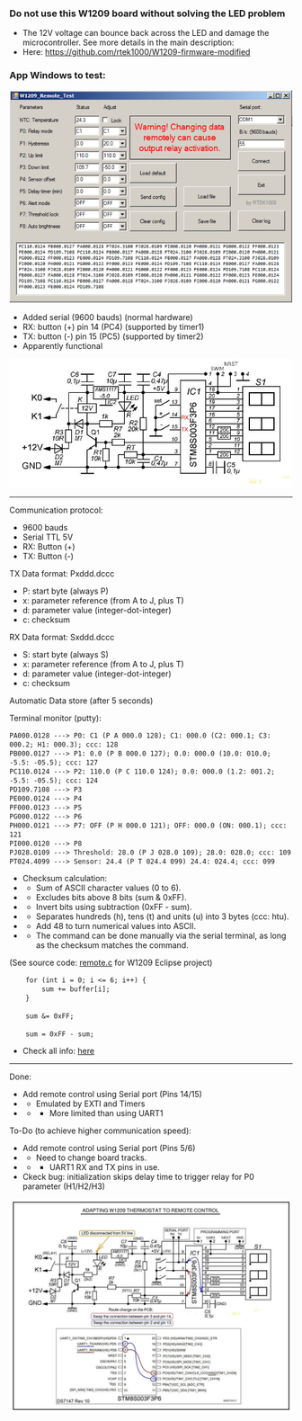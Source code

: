 ### Do not use this W1209 board without solving the LED problem
   - The 12V voltage can bounce back across the LED and damage the microcontroller. See more details in the main description:
   - Here: https://github.com/rtek1000/W1209-firmware-modified

### App Windows to test:

![image](https://raw.githubusercontent.com/rtek1000/W1209-firmware-modified/master/W1209/W1209-firmware-Remote/App_Windows/Doc/W1209_Remote_test.png)

- Added serial (9600 bauds) (normal hardware)
- RX: button (+) pin 14 (PC4) (supported by timer1)
- TX: button (-) pin 15 (PC5) (supported by timer2)
- Apparently functional

![image](https://raw.githubusercontent.com/rtek1000/W1209-firmware-modified/master/W1209/W1209-firmware-Remote/Doc/thermostat-w1209.jpg)

------------------------

Communication protocol:
- 9600 bauds
- Serial TTL 5V
- RX: Button (+)
- TX: Button (-)

TX Data format: Pxddd.dccc
- P: start byte (always P)
- x: parameter reference (from A to J, plus T)
- d: parameter value (integer-dot-integer)
- c: checksum

RX Data format: Sxddd.dccc
- S: start byte (always S)
- x: parameter reference (from A to J, plus T)
- d: parameter value (integer-dot-integer)
- c: checksum

Automatic Data store (after 5 seconds)


Terminal monitor (putty):

```
PA000.0128 ---> P0: C1 (P A 000.0 128); C1: 000.0 (C2: 000.1; C3: 000.2; H1: 000.3); ccc: 128
PB000.0127 ---> P1: 0.0 (P B 000.0 127); 0.0: 000.0 (10.0: 010.0; -5.5: -05.5); ccc: 127
PC110.0124 ---> P2: 110.0 (P C 110.0 124); 0.0: 000.0 (1.2: 001.2; -5.5: -05.5); ccc: 124
PD109.7108 ---> P3
PE000.0124 ---> P4
PF000.0123 ---> P5
PG000.0122 ---> P6
PH000.0121 ---> P7: OFF (P H 000.0 121); OFF: 000.0 (ON: 000.1); ccc: 121
PI000.0120 ---> P8
PJ028.0109 ---> Threshold: 28.0 (P J 028.0 109); 28.0: 028.0; ccc: 109
PT024.4099 ---> Sensor: 24.4 (P T 024.4 099) 24.4: 024.4; ccc: 099 
```

- Checksum calculation:
- - Sum of ASCII character values (0 to 6).
- - Excludes bits above 8 bits (sum & 0xFF).
- - Invert bits using subtraction (0xFF - sum).
- - Separates hundreds (h), tens (t) and units (u) into 3 bytes (ccc: htu).
- - Add 48 to turn numerical values into ASCII.
- - The command can be done manually via the serial terminal, as long as the checksum matches the command.

(See source code: [remote.c](https://github.com/rtek1000/W1209-firmware-modified/blob/master/W1209-firmware-Remote/w1209-firmware-modified-eclipse-remote/Core/Src/remote.c) for W1209 Eclipse project)

```
	for (int i = 0; i <= 6; i++) {
		sum += buffer[i];
	}

	sum &= 0xFF;

	sum = 0xFF - sum;
```

- Check all info: [here](https://github.com/rtek1000/W1209-firmware-modified)
------------------------

Done:
- Add remote control using Serial port (Pins 14/15)
- - Emulated by EXTI and Timers
- - - More limited than using UART1

To-Do (to achieve higher communication speed):
- Add remote control using Serial port (Pins 5/6)
- - Need to change board tracks.
- - - UART1 RX and TX pins in use.
- Ckeck bug: initialization skips delay time to trigger relay for P0 parameter (H1/H2/H3)

![image](https://raw.githubusercontent.com/rtek1000/W1209-firmware-modified/master/W1209/W1209-firmware-Remote/Doc/thermostat-w1209%20-%20Remote.jpg)
